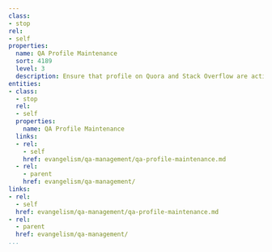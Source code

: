 ```yaml
---
class:
- stop
rel:
- self
properties:
  name: QA Profile Maintenance
  sort: 4189
  level: 3
  description: Ensure that profile on Quora and Stack Overflow are active.
entities:
- class:
  - stop
  rel:
  - self
  properties:
    name: QA Profile Maintenance
  links:
  - rel:
    - self
    href: evangelism/qa-management/qa-profile-maintenance.md
  - rel:
    - parent
    href: evangelism/qa-management/
links:
- rel:
  - self
  href: evangelism/qa-management/qa-profile-maintenance.md
- rel:
  - parent
  href: evangelism/qa-management/
...
```

